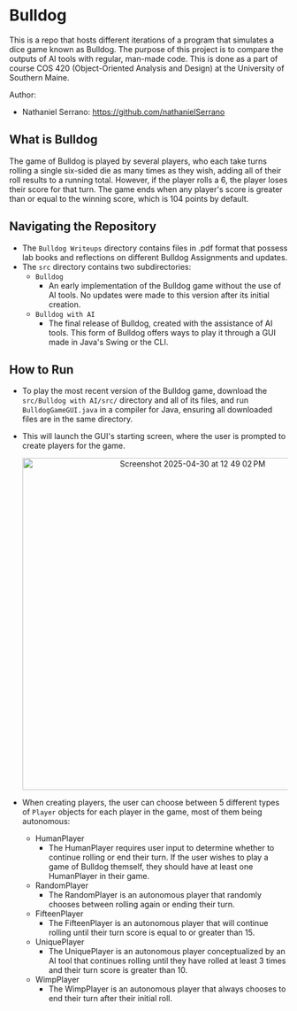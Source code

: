# Bulldog

This is a repo that hosts different iterations of a program that simulates a dice game known as Bulldog. The purpose of this project is to compare the outputs of AI tools with regular, man-made code. This is done as a part of course COS 420 (Object-Oriented Analysis and Design) at the University of Southern Maine.

Author:
 * Nathaniel Serrano: https://github.com/nathanielSerrano

## What is Bulldog
The game of Bulldog is played by several players, who each take turns rolling a single six-sided die as many times as they wish, adding all of their roll results to a running total.
However, if the player rolls a 6, the player loses their score for that turn. The game ends when any player's score is greater than or equal to the winning score, which is 104 points by default.

## Navigating the Repository
 * The `Bulldog Writeups` directory contains files in .pdf format that possess lab books and reflections on different Bulldog Assignments and updates.
 * The `src` directory contains two subdirectories:
   * `Bulldog`
     * An early implementation of the Bulldog game without the use of AI tools. No updates were made to this version after its initial creation.
   * `Bulldog with AI`
     * The final release of Bulldog, created with the assistance of AI tools. This form of Bulldog offers ways to play it through a GUI made in Java's Swing or the CLI.
    
## How to Run
- To play the most recent version of the Bulldog game, download the `src/Bulldog with AI/src/` directory and all of its files, and run `BulldogGameGUI.java` in a compiler for Java, ensuring all downloaded files are in the same directory.
- This will launch the GUI's starting screen, where the user is prompted to create players for the game.
   <p align="center"> <img width="600" align="center" alt="Screenshot 2025-04-30 at 12 49 02 PM" src="https://github.com/user-attachments/assets/95bea06c-0b54-44d9-9cef-f8f37108b54c" />
   
- When creating players, the user can choose between 5 different types of `Player` objects for each player in the game, most of them being autonomous:
  * HumanPlayer
    * The HumanPlayer requires user input to determine whether to continue rolling or end their turn. If the user wishes to play a game of Bulldog themself, they should have at least one HumanPlayer in their game.
  * RandomPlayer
    * The RandomPlayer is an autonomous player that randomly chooses between rolling again or ending their turn.
  * FifteenPlayer
    * The FifteenPlayer is an autonomous player that will continue rolling until their turn score is equal to or greater than 15.
  * UniquePlayer
    * The UniquePlayer is an autonomous player conceptualized by an AI tool that continues rolling until they have rolled at least 3 times and their turn score is greater than 10.
  * WimpPlayer
    * The WimpPlayer is an autonomous player that always chooses to end their turn after their initial roll.
